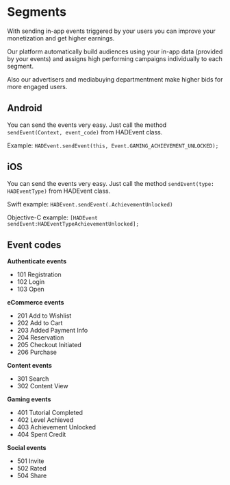 # Segments

With sending in-app events triggered by your users you can improve your monetization and get higher earnings.

Our platform automatically build audiences using your in-app data (provided by your events) and assigns high performing campaigns individually to each segment.

Also our advertisers and mediabuying departmentment make higher bids for more engaged users.

## Android

You can send the events very easy. Just call the method `sendEvent(Context, event_code)` from HADEvent class.

Example: `HADEvent.sendEvent(this, Event.GAMING_ACHIEVEMENT_UNLOCKED);`

## iOS

You can send the events very easy. Just call the method `sendEvent(type: HADEventType)` from HADEvent class.

Swift example: `HADEvent.sendEvent(.AchievementUnlocked)`

Objective-C example: `[HADEvent sendEvent:HADEventTypeAchievementUnlocked];`

## Event codes

**Authenticate events**

* 101 Registration
* 102 Login
* 103 Open

**eCommerce events**

* 201 Add to Wishlist
* 202 Add to Cart
* 203 Added Payment Info
* 204 Reservation
* 205 Checkout Initiated
* 206 Purchase

**Content events**

* 301 Search
* 302 Content View

**Gaming events**

* 401 Tutorial Completed
* 402 Level Achieved
* 403 Achievement Unlocked
* 404 Spent Credit

**Social events**

* 501 Invite
* 502 Rated
* 504 Share
